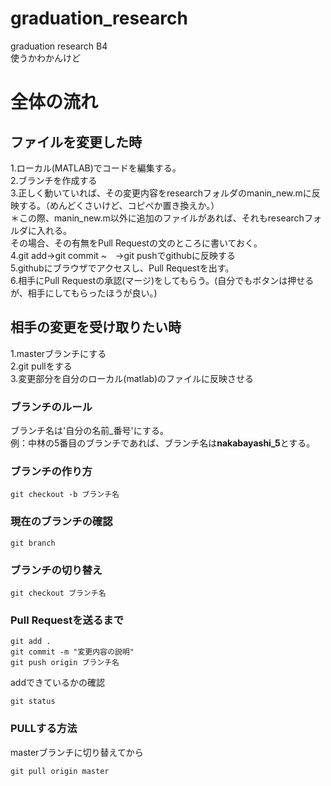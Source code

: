 # graduation_research
graduation research B4  
使うかわかんけど

# 全体の流れ
## ファイルを変更した時
1.ローカル(MATLAB)でコードを編集する。  
2.ブランチを作成する  
3.正しく動いていれば、その変更内容をresearchフォルダのmanin_new.mに反映する。（めんどくさいけど、コピペか置き換えか。）  
  ＊この際、manin_new.m以外に追加のファイルがあれば、それもresearchフォルダに入れる。  
    その場合、その有無をPull Requestの文のところに書いておく。  
4.git add→git commit ~　→git pushでgithubに反映する  
5.githubにブラウザでアクセスし、Pull Requestを出す。  
6.相手にPull Requestの承認(マージ)をしてもらう。(自分でもボタンは押せるが、相手にしてもらったほうが良い。)  

## 相手の変更を受け取りたい時
1.masterブランチにする  
2.git pullをする  
3.変更部分を自分のローカル(matlab)のファイルに反映させる  

### ブランチのルール
ブランチ名は'自分の名前_番号'にする。  
例：中林の5番目のブランチであれば、ブランチ名は**nakabayashi_5**とする。　　
### ブランチの作り方
```
git checkout -b ブランチ名
```
### 現在のブランチの確認
```
git branch
```

### ブランチの切り替え
```
git checkout ブランチ名
```

### Pull Requestを送るまで
```
git add .
git commit -m "変更内容の説明"
git push origin ブランチ名
```
addできているかの確認  
```
git status
```

### PULLする方法
masterブランチに切り替えてから
```
git pull origin master
```


